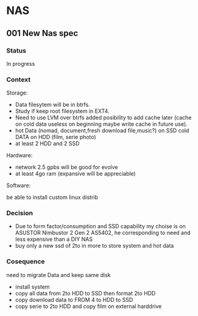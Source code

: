 # NAS

## 001 New Nas spec

### Status

In progress

### Context

Storage:

- Data filesytem will be in btrfs.
- Study if keep root filesystem in EXT4.
- Need to use LVM over btrfs added posibility to add cache later (cache on cold data useless on beginning maybe write cache in future use).
- hot Data (nomad, document,fresh download file,music?) on SSD cold DATA on HDD (film, serie photo)
- at least 2 HDD and 2 SSD



Hardware:

- network 2.5 gpbs will be good for evolve
- at least 4go ram (expansive will be appreciable)

Software:

be able to install custom linux distrib

### Decision

- Due to form factor/consumption and SSD capability my choise is on ASUSTOR Nimbustor 2 Gen 2 AS5402, he corresponding to need and less expensive than a DIY NAS
- buy only a new ssd of 2to in more to store system and hot data

### Cosequence

need to migrate Data and keep same disk 

- install system
- copy all data from 2to HDD to SSD then format 2to HDD
- copy download data to FROM 4 to HDD to SSD
- copy serie to 2to HDD and copy film on external harddrive
